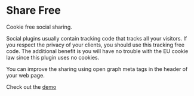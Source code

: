 # Share Free

Cookie free social sharing.
      
Social plugins usually contain tracking code that tracks all your visitors. If you respect the privacy of your clients, you should use this tracking free code. The additional benefit is you will have no trouble with the EU cookie law since this plugin uses no cookies.

You can improve the sharing using open graph meta tags in the header of your web page.

Check out the [demo](http://park.gresak.net/demo/sharefree/sharefree.html)
